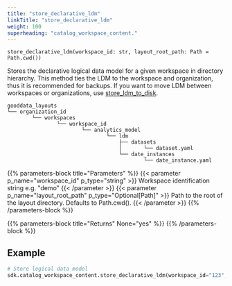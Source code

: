 ```yaml
---
title: "store_declarative_ldm"
linkTitle: "store_declarative_ldm"
weight: 100
superheading: "catalog_workspace_content."
---
```




``store_declarative_ldm(workspace_id: str, layout_root_path: Path = Path.cwd())``

Stores the declarative logical data model for a given workspace in directory hierarchy. This method ties the LDM to the workspace and organization, thus it is recommended for backups. If you want to move LDM between workspaces or organizations, use [store_ldm_to_disk](../store_ldm_to_disk/).

    gooddata_layouts
    └── organization_id
            └── workspaces
                    └── workspace_id
                            └── analytics_model
                                    └── ldm
                                        ├── datasets
                                        │       └── dataset.yaml
                                        └── date_instances
                                                └── date_instance.yaml

{{% parameters-block  title="Parameters" %}}
{{< parameter p_name="workspace_id" p_type="string" >}}
Workspace identification string e.g. "demo"
{{< /parameter >}}
{{< parameter p_name="layout_root_path" p_type="Optional[Path]" >}}
Path to the root of the layout directory. Defaults to Path.cwd().
{{< /parameter >}}
{{% /parameters-block %}}

{{% parameters-block title="Returns" None="yes" %}}
{{% /parameters-block %}}

## Example

```python
# Store logical data model
sdk.catalog_workspace_content.store_declarative_ldm(workspace_id="123", layout_root_path=Path.cwd())
```
